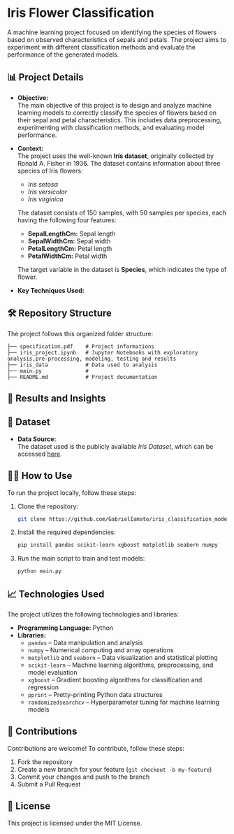 # Iris Flower Classification  

A machine learning project focused on identifying the species of flowers based on observed characteristics of sepals and petals. The project aims to experiment with different classification methods and evaluate the performance of the generated models.  

## 📊 Project Details  

- **Objective:**  
  The main objective of this project is to design and analyze machine learning models to correctly classify the species of flowers based on their sepal and petal characteristics. This includes data preprocessing, experimenting with classification methods, and evaluating model performance.  

- **Context:**  
  The project uses the well-known **Iris dataset**, originally collected by Ronald A. Fisher in 1936. The dataset contains information about three species of Iris flowers:  
  - *Iris setosa*  
  - *Iris versicolor*  
  - *Iris virginica*  

  The dataset consists of 150 samples, with 50 samples per species, each having the following four features:  
  - **SepalLengthCm:** Sepal length  
  - **SepalWidthCm:** Sepal width  
  - **PetalLengthCm:** Petal length  
  - **PetalWidthCm:** Petal width  

  The target variable in the dataset is **Species**, which indicates the type of flower.  

- **Key Techniques Used:**  
 

## 🛠️ Repository Structure  

The project follows this organized folder structure:  

```
├── specification.pdf    # Project informations
├── iris_project.ipynb   # Jupyter Notebooks with exploratory analysis,pre-processing, modeling, testing and results  
├── iris_data            # Data used to analysis  
├── main.py              # 
├── README.md            # Project documentation  
```  

## 🚀 Results and Insights  


## 📁 Dataset  

- **Data Source:**  
  The dataset used is the publicly available *Iris Dataset*, which can be accessed [here](https://archive.ics.uci.edu/ml/datasets/Iris).  

## 🤷‍♂️ How to Use  

To run the project locally, follow these steps:  

1. Clone the repository:  
   ```bash  
   git clone https://github.com/GabrielIamato/iris_classification_model.git
   ```  

2. Install the required dependencies:  
   ```bash  
   pip install pandas scikit-learn xgboost matplotlib seaborn numpy  
   ```  

3. Run the main script to train and test models:  
   ```bash  
   python main.py  
   ```  

## 📈 Technologies Used  

The project utilizes the following technologies and libraries:  

- **Programming Language:** Python  
- **Libraries:**  
  - `pandas` – Data manipulation and analysis  
  - `numpy` – Numerical computing and array operations  
  - `matplotlib` and `seaborn` – Data visualization and statistical plotting  
  - `scikit-learn` – Machine learning algorithms, preprocessing, and model evaluation  
  - `xgboost` – Gradient boosting algorithms for classification and regression  
  - `pprint` – Pretty-printing Python data structures  
  - `randomizedsearchcv` – Hyperparameter tuning for machine learning models  
 
## 🤝 Contributions  

Contributions are welcome! To contribute, follow these steps:  

1. Fork the repository  
2. Create a new branch for your feature (`git checkout -b my-feature`)  
3. Commit your changes and push to the branch  
4. Submit a Pull Request  

## 📄 License  

This project is licensed under the MIT License.  
